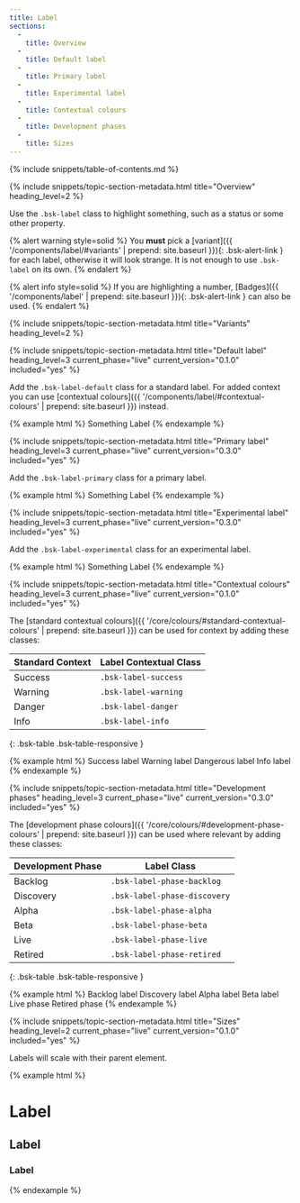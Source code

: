 ```yaml
---
title: Label
sections:
  -
    title: Overview
  -
    title: Default label
  -
    title: Primary label
  -
    title: Experimental label
  -
    title: Contextual colours
  -
    title: Development phases
  -
    title: Sizes
---
```


{% include snippets/table-of-contents.md %}

{% include snippets/topic-section-metadata.html
  title="Overview"
  heading_level=2
%}

Use the `.bsk-label` class to highlight something, such as a status or some other property.

{% alert warning style=solid %}
You **must** pick a [variant]({{ '/components/label/#variants' | prepend: site.baseurl }}){: .bsk-alert-link } for each
label, otherwise it will look strange. It is not enough to use `.bsk-label` on its own.
{% endalert %}

{% alert info style=solid %}
If you are highlighting a number, [Badges]({{ '/components/label' | prepend: site.baseurl }}){: .bsk-alert-link } can
also be used.
{% endalert %}

{% include snippets/topic-section-metadata.html
  title="Variants"
  heading_level=2
%}

{% include snippets/topic-section-metadata.html
  title="Default label"
  heading_level=3
  current_phase="live"
  current_version="0.1.0"
  included="yes"
%}

Add the `.bsk-label-default` class for a standard label. For added context you can use
[contextual colours]({{ '/components/label/#contextual-colours' | prepend: site.baseurl }}) instead.

{% example html %}
Something <span class="bsk-label bsk-label-default">Label</span>
{% endexample %}

{% include snippets/topic-section-metadata.html
  title="Primary label"
  heading_level=3
  current_phase="live"
  current_version="0.3.0"
  included="yes"
%}

Add the `.bsk-label-primary` class for a primary label.

{% example html %}
Something <span class="bsk-label bsk-label-primary">Label</span>
{% endexample %}

{% include snippets/topic-section-metadata.html
  title="Experimental label"
  heading_level=3
  current_phase="live"
  current_version="0.3.0"
  included="yes"
%}

Add the `.bsk-label-experimental` class for an experimental label.

{% example html %}
Something <span class="bsk-label bsk-label-experimental">Label</span>
{% endexample %}

{% include snippets/topic-section-metadata.html
  title="Contextual colours"
  heading_level=3
  current_phase="live"
  current_version="0.1.0"
  included="yes"
%}

The [standard contextual colours]({{ '/core/colours/#standard-contextual-colours' | prepend: site.baseurl }}) can be
used for context by adding these classes:

| Standard Context | Label Contextual Class  |
| ---------------- | ----------------------- |
| Success          | `.bsk-label-success`    |
| Warning          | `.bsk-label-warning`    |
| Danger           | `.bsk-label-danger`     |
| Info             | `.bsk-label-info`       |
{: .bsk-table .bsk-table-responsive }

{% example html %}
<span class="bsk-label bsk-label-success">Success label</span>
<span class="bsk-label bsk-label-warning">Warning label</span>
<span class="bsk-label bsk-label-danger">Dangerous label</span>
<span class="bsk-label bsk-label-info">Info label</span>
{% endexample %}

{% include snippets/topic-section-metadata.html
  title="Development phases"
  heading_level=3
  current_phase="live"
  current_version="0.3.0"
  included="yes"
%}

The [development phase colours]({{ '/core/colours/#development-phase-colours' | prepend: site.baseurl }}) can be used
where relevant by adding these classes:

| Development Phase | Label Class                  |
| ----------------- | ---------------------------- |
| Backlog           | `.bsk-label-phase-backlog`   |
| Discovery         | `.bsk-label-phase-discovery` |
| Alpha             | `.bsk-label-phase-alpha`     |
| Beta              | `.bsk-label-phase-beta`      |
| Live              | `.bsk-label-phase-live`      |
| Retired           | `.bsk-label-phase-retired`   |
{: .bsk-table .bsk-table-responsive }

{% example html %}
<span class="bsk-label bsk-label-phase-backlog">Backlog label</span>
<span class="bsk-label bsk-label-phase-discovery">Discovery label</span>
<span class="bsk-label bsk-label-phase-alpha">Alpha label</span>
<span class="bsk-label bsk-label-phase-beta">Beta label</span>
<span class="bsk-label bsk-label-phase-live">Live phase</span>
<span class="bsk-label bsk-label-phase-retired">Retired phase</span>
{% endexample %}

{% include snippets/topic-section-metadata.html
  title="Sizes"
  heading_level=2
  current_phase="live"
  current_version="0.1.0"
  included="yes"
%}

Labels will scale with their parent element.

{% example html %}
<h1><span class="bsk-label bsk-label-default">Label</span></h1>
<h2><span class="bsk-label bsk-label-default">Label</span></h2>
<h3><span class="bsk-label bsk-label-default">Label</span></h3>
{% endexample %}
